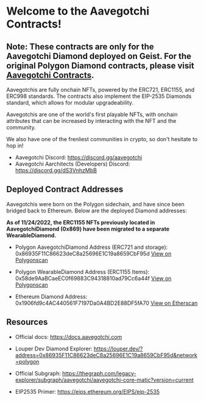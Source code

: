# Welcome to the Aavegotchi Contracts!

## Note: These contracts are only for the Aavegotchi Diamond deployed on Geist. For the original Polygon Diamond contracts, please visit [Aavegotchi Contracts](https://github.com/aavegotchi/aavegotchi-contracts).

Aavegotchis are fully onchain NFTs, powered by the ERC721, ERC1155, and ERC998 standards. The contracts also implement the EIP-2535 Diamonds standard, which allows for modular upgradeability. 

Aavegotchis are one of the world's first playable NFTs, with onchain attributes that can be increased by interacting with the NFT and the community. 

We also have one of the frenliest communities in crypto, so don't hesitate to hop in!

* Aavegotchi Discord: https://discord.gg/aavegotchi
* Aavegotchi Aarchitects (Developers) Discord: https://discord.gg/dS3VnhzMbB

## Deployed Contract Addresses

Aavegotchis were born on the Polygon sidechain, and have since been bridged back to Ethereum. Below are the deployed Diamond addresses:

**As of 11/24/2022, the ERC1155 NFTs previously located in AavegotchiDiamond (0x869) have been migrated to a separate WearableDiamond.**

* Polygon AavegotchiDiamond Address (ERC721 and storage): 0x86935F11C86623deC8a25696E1C19a8659CbF95d <a href="https://polygonscan.com/address/0x86935F11C86623deC8a25696E1C19a8659CbF95d">View on Polygonscan </a>

* Polygon WearableDiamond Address (ERC1155 Items): 0x58de9AaBCaeEC0f69883C94318810ad79Cc6a44f <a href="https://polygonscan.com/address/0x58de9AaBCaeEC0f69883C94318810ad79Cc6a44f">View on Polygonscan </a>

* Ethereum Diamond Address: 0x1906fd9c4AC440561F7197Da0A4BD2E88DF5fA70 <a href="https://etherscan.io/address/0x1906fd9c4AC440561F7197Da0A4BD2E88DF5fA70">View on Etherscan </a>

## Resources

* Official docs: https://docs.aavegotchi.com

* Louper Dev Diamond Explorer: https://louper.dev/?address=0x86935F11C86623deC8a25696E1C19a8659CbF95d&network=polygon

* Official Subgraph: https://thegraph.com/legacy-explorer/subgraph/aavegotchi/aavegotchi-core-matic?version=current

* EIP2535 Primer: https://eips.ethereum.org/EIPS/eip-2535

